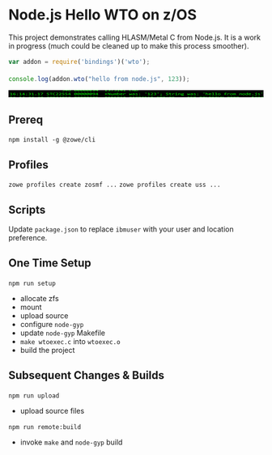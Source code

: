# Node.js Hello WTO on z/OS

This project demonstrates calling HLASM/Metal C from Node.js.  It is a work in progress (much could be cleaned up to make this process smoother).

```JavaScript
var addon = require('bindings')('wto');

console.log(addon.wto("hello from node.js", 123));
```

![Node.js Hello WTO](./doc/images/hello-wto.png)

## Prereq

`npm install -g @zowe/cli`

## Profiles

`zowe profiles create zosmf ...`
`zowe profiles create uss ...`

## Scripts

Update `package.json` to replace `ibmuser` with your user and location preference.

## One Time Setup

`npm run setup` 
- allocate zfs
- mount 
- upload source
- configure `node-gyp`
- update `node-gyp` Makefile
- `make wtoexec.c` into `wtoexec.o`
- build the project

## Subsequent Changes & Builds

`npm run upload`
- upload source files

`npm run remote:build`
- invoke `make` and `node-gyp` build